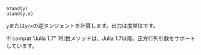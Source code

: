 ```
atand(y)
atand(y,x)
```

`y`または`y/x`の逆タンジェントを計算します。出力は度単位です。

!!! compat "Julia 1.7"
    1引数メソッドは、Julia 1.7以降、正方行列引数をサポートしています。

